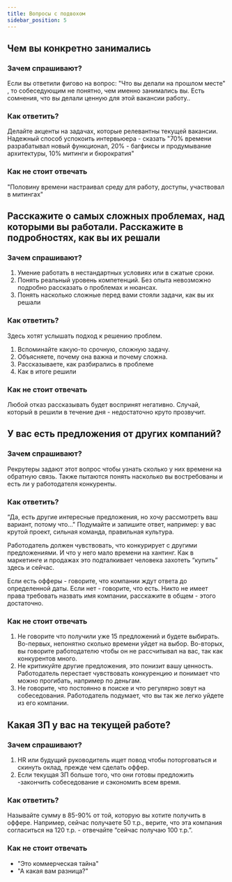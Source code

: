 ```yaml
---
title: Вопросы с подвохом
sidebar_position: 5
---
```


## Чем вы конкретно занимались

### Зачем спрашивают? 
Если вы ответили фигово на вопрос: "Что вы делали на прошлом месте" , то собеседующим не понятно, чем именно занимались вы. Есть сомнения, что вы делали ценную для этой вакансии работу..

### Как ответить?
Делайте акценты на задачах, которые релевантны текущей вакансии.
Надежный способ успокоить интервьюера - сказать "70% времени разрабатывал новый функционал, 20% - багфиксы и продумывание архитектуры, 10%  митинги и бюрократия"

### Как не стоит отвечать
"Половину времени настраивал среду для работу, доступы, участвовал в митингах"

## Расскажите о самых сложных проблемах, над которыми вы работали. Расскажите в подробностях, как вы их решали

### Зачем спрашивают?
1. Умение работать в нестандартных условиях или в сжатые сроки.
2. Понять реальный уровень компетенций. Без опыта невозможно подробно рассказать о проблемах и нюансах. 
3. Понять насколько сложные перед вами стояли задачи, как вы их решали

### Как ответить?
Здесь хотят услышать подход к решению проблем.
1. Вспоминайте какую-то срочную, сложную задачу.
2. Объясняете, почему она важна и почему сложна.
3. Рассказываете, как разбирались в проблеме
4. Как в итоге решили 

### Как не стоит отвечать
Любой отказ рассказывать будет воспринят негативно.
Случай, который в решили в течение дня - недостаточно круто прозвучит.

## У вас есть предложения от других компаний?

### Зачем спрашивают?
Рекрутеры задают этот вопрос чтобы узнать сколько у них времени на обратную связь. Также пытаются понять насколько вы востребованы и есть ли у работодателя конкуренты.

### Как ответить?
“Да, есть другие интересные предложения, но хочу рассмотреть ваш вариант, потому что..." Подумайте и запишите ответ, например: у вас крутой проект, сильная команда, правильная культура.

Работодатель должен чувствовать, что конкурирует с другими предложениями. И что у него мало времени на хантинг. Как в маркетинге и продажах это подталкивает человека захотеть “купить” здесь и сейчас.

Если есть офферы - говорите, что компании ждут ответа до определенной даты. Если нет - говорите, что есть. Никто не имеет права требовать назвать имя компании, расскажите в общем - этого достаточно.

### Как не стоит отвечать
1. Не говорите что получили уже 15 предложений и будете выбирать. Во-первых, непонятно сколько времени уйдет на выбор. Во-вторых, вы говорите работодателю чтобы он не рассчитывал на вас, так как конкурентов много.
2. Не критикуйте другие предложения, это понизит вашу ценность. Работодатель перестает чувствовать конкуренцию и понимает что можно прогибать, например по деньгам.
3. Не говорите, что постоянно в поиске и что регулярно зовут на собеседования. Работодатель подумает, что вы так же легко уйдете из его компании.

## Какая ЗП у вас на текущей работе?

### Зачем спрашивают?
1. HR или будущий руководитель ищет повод чтобы поторговаться и скинуть оклад, прежде чем сделать оффер.
2. Если текущая ЗП больше того, что они готовы предложить -закончить собеседование и сэкономить всем время.

### Как ответить?
Называйте сумму в 85-90% от той, которую вы хотите получить в оффере. Например, сейчас получаете 50 т.р., верите, что эта компания согласиться на 120 т.р. - отвечайте “сейчас получаю 100 т.р.”.

### Как не стоит отвечать
- "Это коммерческая тайна" 
- "А какая вам разница?"
